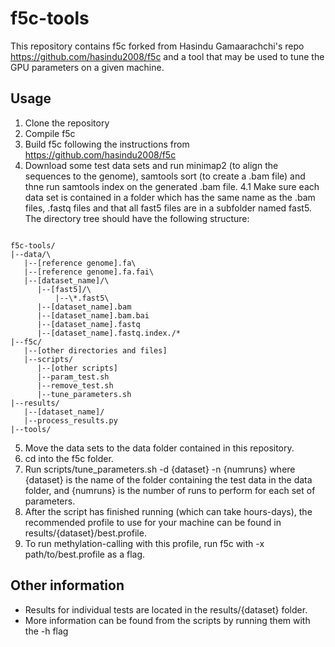 # f5c-tools

This repository contains f5c forked from Hasindu Gamaarachchi's repo https://github.com/hasindu2008/f5c and a tool that may be used to tune the GPU parameters on a given machine.

## Usage
1. Clone the repository
2. Compile f5c 
3. Build f5c following the instructions from https://github.com/hasindu2008/f5c 
4. Download some test data sets and run minimap2 (to align the sequences to the genome), samtools sort (to create a .bam file) and thne run samtools index on the generated .bam file. 
4.1 Make sure each data set is contained in a folder which has the same name as the .bam files, .fastq files and that all fast5 files are in a subfolder named fast5. The directory tree should have the following structure:
<pre><code>
f5c-tools/
|--data/\
   |--[reference genome].fa\
   |--[reference genome].fa.fai\
   |--[dataset_name]/\
      |--[fast5]/\
          |--\*.fast5\
      |--[dataset_name].bam
      |--[dataset_name].bam.bai
      |--[dataset_name].fastq
      |--[dataset_name].fastq.index./*
|--f5c/
   |--[other directories and files]
   |--scripts/
      |--[other scripts]
      |--param_test.sh
      |--remove_test.sh
      |--tune_parameters.sh
|--results/
   |--[dataset_name]/
   |--process_results.py
|--tools/
</code></pre>
5. Move the data sets to the data folder contained in this repository.
6. cd into the f5c folder.
7. Run scripts/tune_parameters.sh -d {dataset} -n {numruns} where {dataset} is the name of the folder containing the test data in the data folder, and {numruns} is the number of runs to perform for each set of parameters.
8. After the script has finished running (which can take hours-days), the recommended profile to use for your machine can be found in results/{dataset}/best.profile.
9. To run methylation-calling with this profile, run f5c with -x path/to/best.profile as a flag.

## Other information
- Results for individual tests are located in the results/{dataset} folder.
- More information can be found from the scripts by running them with the -h flag
